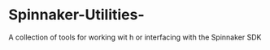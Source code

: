 # Spinnaker-Utilities-
A collection of tools for working wit h or interfacing with the Spinnaker SDK
